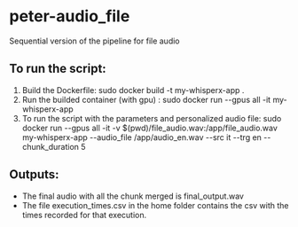 # peter-audio_file
Sequential version of the pipeline for file audio 


## To run the script:
1. Build the Dockerfile: sudo docker build -t my-whisperx-app .
2. Run the builded container (with gpu) :  sudo docker run --gpus all -it my-whisperx-app
3. To run the script with the parameters and personalized audio file: 
   sudo docker run --gpus all -it -v $(pwd)/file_audio.wav:/app/file_audio.wav my-whisperx-app --audio_file /app/audio_en.wav --src it --trg en --chunk_duration 5
 

## Outputs:
- The final audio with all the chunk merged is final_output.wav
- The file execution_times.csv in the home folder contains the csv with the times recorded for that execution.

